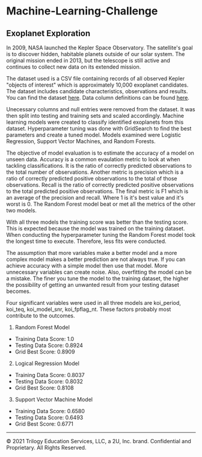 # Machine-Learning-Challenge
## Exoplanet Exploration

In 2009, NASA launched the Kepler Space Observatory.  The satellite's goal is to discover hidden, habitable planets outside of our solar system.  The original mission ended in 2013, but the telescope is still active and continues to collect new data on its extended mission.

The dataset used is a CSV file containing records of all observed Kepler "objects of interest" which is approximately 10,000 exoplanet candidates.  The dataset includes candidate characteristics, observations and results.  You can find the dataset [here](https://www.kaggle.com/nasa/kepler-exoplanet-search-results).  Data column definitions can be found [here](https://exoplanetarchive.ipac.caltech.edu/docs/API_kepcandidate_columns.html).

Unecessary columns and null entries were removed from the dataset.  It was then split into testing and training sets and scaled accordingly.  Machine learning models were created to classify identified exoplanets from this dataset. Hyperparameter tuning was done with GridSearch to find the best parameters and create a tuned model.  Models examined were Logistic Regression, Support Vector Machines, and Random Forests.  

The objective of model evaluation is to estimate the accuracy of a model on unseen data.  Accuracy is a common evaulation metric to look at when tackling classifications.  It is the ratio of correctly predicted observations to the total number of observations.  Another metric is precision which is a ratio of correctly predicted positive observations to the total of those observations.  Recall is the ratio of correctly predicted positive observations to the total predicted positive observations.  The final metric is F1 which is an average of the precision and recall.  Where 1 is it's best value and it's worst is 0.  The Random Forest model beat or met all the metrics of the other two models.

With all three models the training score was better than the testing score.  This is expected because the model was trained on the training dataset.  When conducting the hyperparameter tuning the Random Forest model took the longest time to execute.  Therefore, less fits were conducted.

The assumption that more variables make a better model and a more complex model makes a better prediction are not always true.  If you can achieve accuracy with a simple model then use that model.  More unnecessary variables can create noise.  Also, overfitting the model can be a mistake.  The finer you tune the model to the training dataset, the higher the possibility of getting an unwanted result from your testing dataset becomes.

Four significant variables were used in all three models are koi_period, koi_teq, koi_model_snr, koi_fpflag_nt.  These factors probably most contribute to the outcomes.  

1. Random Forest Model
* Training Data Score: 1.0
* Testing Data Score: 0.8924
* Grid Best Score: 0.8909

2. Logical Regression Model
* Training Data Score: 0.8037
* Testing Data Score: 0.8032
* Grid Best Score: 0.8108

3. Support Vector Machine Model
* Training Data Score: 0.6580
* Testing Data Score: 0.6493
* Grid Best Score: 0.6771

---
© 2021 Trilogy Education Services, LLC, a 2U, Inc. brand. Confidential and Proprietary. All Rights Reserved.